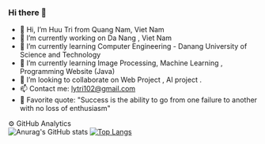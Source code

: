 ### Hi there 👋

<!--
**LHHT-DISCOVERY/LHHT-DISCOVERY** is a ✨ _special_ ✨ repository because its `README.md` (this file) appears on your GitHub profile.

Here are some ideas to get you started:-->

- 👋  Hi, I’m Huu Tri from Quang Nam, Viet Nam
- 🔭 I’m currently working on Da Nang , Viet Nam
- 🌱 I’m currently learning Computer Engineering - Danang University of Science and Technology
- 👀 I’m currently learning Image Processing, Machine Learning , Programming Website (Java) 
- 💞️ I’m looking to collaborate on  Web Project , AI project .
- 📫 Contact me: lytri102@gmail.com
- 💌 Favorite quote: "Success is the ability to go from one failure to another with no loss of enthusiasm"

⚙️  GitHub Analytics
</br>
![Anurag's GitHub stats](https://github-readme-stats.vercel.app/api?username=LHHT-DISCOVERY&show_icons=true&theme=synthwave) [![Top Langs](https://github-readme-stats.vercel.app/api/top-langs/?username=LHHT-DISCOVERY&layout=compact&show_icons=true&theme=tokyonight)](https://github.com/anuraghazra/github-readme-stats)

